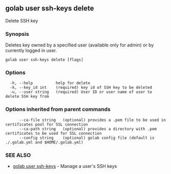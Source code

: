 ## golab user ssh-keys delete

Delete SSH key

### Synopsis


Deletes key owned by a specified user (available only for admin) or by currently logged in user.

```
golab user ssh-keys delete [flags]
```

### Options

```
  -h, --help          help for delete
  -k, --key_id int    (required) key id of SSH key to be deleted
  -u, --user string   (required) User ID or user name of user to delete SSH key from
```

### Options inherited from parent commands

```
      --ca-file string   (optional) provides a .pem file to be used in certificates pool for SSL connection
      --ca-path string   (optional) provides a directory with .pem certificates to be used for SSL connection
      --config string    (optional) golab config file (default is ./.golab.yml and $HOME/.golab.yml)
```

### SEE ALSO
* [golab user ssh-keys](golab_user_ssh-keys.md)	 - Manage a user's SSH keys

